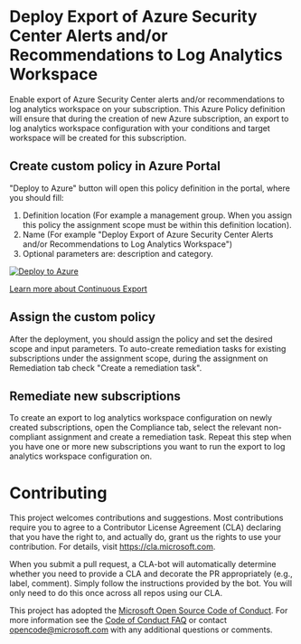 # Deploy Export of Azure Security Center Alerts and/or Recommendations to Log Analytics Workspace

Enable export of Azure Security Center alerts and/or recommendations to log analytics workspace on your subscription.
This Azure Policy definition will ensure that during the creation of new Azure subscription, an export to log analytics workspace configuration with your conditions and target workspace will be created for this subscription.

## Create custom policy in Azure Portal

"Deploy to Azure" button will open this policy definition in the portal, where you should fill:
1) Definition location (For example a management group. When you assign this policy the assignment scope must be within this definition location).
2) Name (For example "Deploy Export of Azure Security Center Alerts and/or Recommendations to Log Analytics Workspace")
3) Optional parameters are: description and category.

[![Deploy to Azure](http://azuredeploy.net/deploybutton.png)](https://portal.azure.com/#blade/Microsoft_Azure_Policy/CreatePolicyDefinitionBlade/uri/https%3A%2F%2Fraw.githubusercontent.com%2FAzure%2FAzure-Security-Center%2Fmaster%2FContinuous%2520export%252FConfigure%2520Continuous%2520Export%2520in%2520scale%2520via%2520policy%252FExport%2520to%2520Log%2520Analytics%2520Workspace%2520Policy%252FExportASCAlertsAndRecommendationsToLogAnalyticsWorkspacePolicy.json)

[Learn more about Continuous Export](https://docs.microsoft.com/en-us/azure/security-center/continuous-export)

## Assign the custom policy

After the deployment, you should assign the policy and set the desired scope and input parameters.
To auto-create remediation tasks for existing subscriptions under the assignment scope, during the assignment on Remediation tab check "Create a remediation task".

## Remediate new subscriptions

To create an export to log analytics workspace configuration on newly created subscriptions, open the Compliance tab, select the relevant non-compliant assignment and create a remediation task. Repeat this step when you have one or more new subscriptions you want to run the export to log analytics workspace configuration on.

# Contributing

This project welcomes contributions and suggestions.  Most contributions require you to agree to a
Contributor License Agreement (CLA) declaring that you have the right to, and actually do, grant us
the rights to use your contribution. For details, visit https://cla.microsoft.com.

When you submit a pull request, a CLA-bot will automatically determine whether you need to provide
a CLA and decorate the PR appropriately (e.g., label, comment). Simply follow the instructions
provided by the bot. You will only need to do this once across all repos using our CLA.

This project has adopted the [Microsoft Open Source Code of Conduct](https://opensource.microsoft.com/codeofconduct/).
For more information see the [Code of Conduct FAQ](https://opensource.microsoft.com/codeofconduct/faq/) or
contact [opencode@microsoft.com](mailto:opencode@microsoft.com) with any additional questions or comments.
